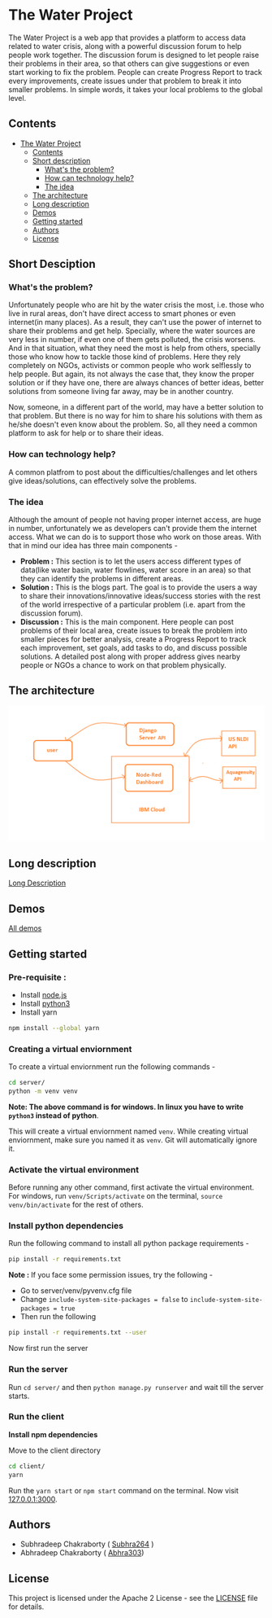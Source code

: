 # The Water Project

The Water Project is a web app that provides a platform to access data related to water crisis, along with a powerful discussion forum to help people work together. The discussion forum is designed to let people raise their problems in their area, so that others can give suggestions or even start working to fix the problem. People can create Progress Report to track every improvements, create issues under that problem to break it into smaller problems. In simple words, it takes your local problems to the global level.

## Contents

- [The Water Project](#the-water-project)
  - [Contents](#contents)
  - [Short description](#short-description)
    - [What's the problem?](#whats-the-problem)
    - [How can technology help?](#how-can-technology-help)
    - [The idea](#the-idea)
  <!-- - [Demo video](#demo-video) -->
  - [The architecture](#the-architecture)
  - [Long description](#long-description)
  - [Demos](#demos)
  - [Getting started](#getting-started)
  - [Authors](#authors)
  - [License](#license)


## Short Desciption

### What's the problem?
Unfortunately people who are hit by the water crisis the most, i.e. those who live in rural areas, don't have direct access to smart phones or even internet(in many places). As a result, they can't use the power of internet to share their problems and get help. Specially, where the water sources are very less in number, if even one of them gets polluted, the crisis worsens. And in that situation, what they need the most is help from others, specially those who know how to tackle those kind of problems. Here they rely completely on NGOs, activists or common people who work selflessly to help people. But again, its not always the case that, they know the proper solution or if they have one, there are always chances of better ideas, better solutions from someone living far away, may be in another country. 

Now, someone, in a different part of the world, may have a better solution to that problem. But there is no way for him to share his solutions with them as he/she doesn't even know about the problem. So, all they need a common platform to ask for help or to share their ideas.

### How can technology help?
A common platfrom to post about the difficulties/challenges and let others give ideas/solutions, can effectively solve the problems. 

### The idea
Although the amount of people not having proper internet access, are huge in number, unfortunately we as developers can't provide them the internet access. What we can do is to support those who work on those areas. With that in mind our idea has three main components -
- **Problem :** This section is to let the users access different types of data(like water basin, water flowlines, water score in an area) so that they can identify the problems in different areas.
- **Solution :** This is the blogs part. The goal is to provide the users a way to share their innovations/innovative ideas/success stories with the rest of the world irrespective of a particular problem (i.e. apart from the discussion forum). 
- **Discussion :** This is the main component. Here people can post problems of their local area, create issues to break the problem into smaller pieces for better analysis, create a Progress Report to track each improvement, set goals, add tasks to do, and discuss possible solutions. A detailed post along with proper address gives nearby people or NGOs a chance to work on that problem physically.

<!-- ## Demo Video -->
<!-- TODO -->

## The architecture
![Architecture](./docs/the-water-project-architecture.png)

## Long description

[Long Description](./docs/DESCRIPTION.md)

## Demos
[All demos](./docs/DEMOS.md)

## Getting started
### Pre-requisite :
- Install [node.js](https://nodejs.org/en/)
- Install [python3](https://www.python.org/downloads/)
- Install yarn 

```bash
npm install --global yarn
```

### Creating a virtual enviornment
To create a virtual enviornment run the following commands - 
```bash
cd server/
python -m venv venv
```
**Note: The above command is for windows. In linux you have to write `python3` instead of python**.

This will create a virtual enviornment named `venv`. While creating virtual enviornment, make sure you named it as `venv`. Git will automatically ignore it.

### Activate the virtual environment
Before running any other command, first activate the virtual environment. For windows, run `venv/Scripts/activate` on the terminal, `source venv/bin/activate` for the rest of others. 

### Install python dependencies 
Run the following command to install all python package requirements - 
```bash
pip install -r requirements.txt
```
**Note :** If you face some permission issues, try the following -
- Go to server/venv/pyvenv.cfg file
- Change `include-system-site-packages = false` to `include-system-site-packages = true`
- Then run the following
```bash
pip install -r requirements.txt --user
```

Now first run the server
### Run the server
Run `cd server/` and then `python manage.py runserver` and wait till the server starts.

### Run the client
**Install npm dependencies**

Move to the client directory
```bash
cd client/
yarn
```
Run the `yarn start` or `npm start` command on the terminal. Now visit [127.0.0.1:3000](127.0.0.1:3000).


## Authors
- Subhradeep Chakraborty ( [Subhra264](https://github.com/Subhra264) )
- Abhradeep Chakraborty ( [Abhra303](https://github.com/Abhra303))

## License
This project is licensed under the Apache 2 License - see the [LICENSE](./LICENSE) file for details.
